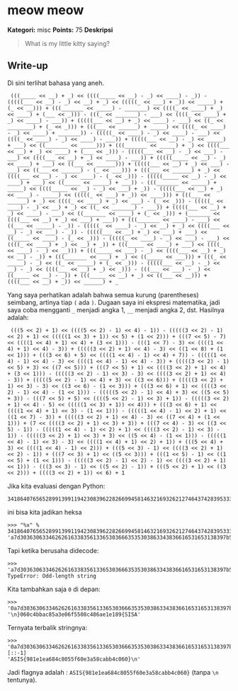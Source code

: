 # meow meow

**Kategori:** misc
**Points:** 75
**Deskripsi**

> What is my little kitty saying?

## Write-up

Di sini terlihat bahasa yang aneh. 

     (((_____ << __) + _) << ((((_____ << __) - _) << ____) - _)) - (((((___ << __) - _) << __) + _) << (((((_ << ___) + _)) << _____) + (_ << __))) + (((_______ << _____) - _______) << ((((_ << ____) + _) << ____) + (___ << _))) - (((_ << _______) - ___) << ((((_ << ____) + _) << ____) - ___)) + (((((___ << __) + _) << ____) - ___) << ((_ << ________) + (_ << _))) + (((___ << ______) + _____) << ((((_ << ____) - _) << ____) + _______)) - (((((_ << ____) - _) << ____) - ___) << ((((_ << ____) - _) << ____) - ___)) + (((((___ << __) - _) << _____) + ___) << ((_______ << _____))) + (((_______ << _____) + _) << ((((___ << __) + _) << ____) + (___ << _))) - (((((___ << __) - _) << ___) - ___) << ((((___ << __) + _) << ____) - ___)) + (((((_____ << __) - _) << ____) + ___) << ((___ << ______))) + (((((___ << __) + _) << ___) - ___) << ((___ << ______) - (_ << ___))) + (((___ << ______) + _) << ((((___ << __) - _) << ____) - (_ << _))) - (((((_____ << __) - _) << ____) + ___) << ((_____ << _____) + ___)) - (((_______ << _____) + _____) << ((((_____ << __) - _) << ___) + _)) - (((((___ << __) + _) << ____) - _____) << (((((_ << ___) + _)) << ____))) + (((___ << ______) + _) << ((((_ << ____) + _) << ___) - (_ << _))) - (((((_ << ____) - _) << __) + _) << ((_ << _______) - ___)) + (((((___ << __) + _) << ____) - ___) << ((_______ << ____) + (_ << _))) + (_______ << ((((___ << __) + _) << ___) + ___)) + (((_______ << ____) - ___) << ((___ << _____) - _)) - (((((_ << ____) - _) << __) + _) << ((((___ << __) - _) << ___) - _)) - (((((___ << __) + _) << ___) + ___) << ((_____ << ____) - (_ << _))) - (((((_ << ____) - _) << ___) - ___) << ((((_ << ____) + _) << __) + _)) + (((_____ << ____) + ___) << ((((_ << ____) - _) << __))) + (((_____ << ___) - _) << ((((___ << __) + _) << __) - _)) + (((_______ << ___) + _) << ((_____ << ___))) + (((_ << _____) - _) << ((_ << _____) + (_ << _))) - (((((___ << __) - _) << __) - _) << ((((___ << __) + _) << _))) - (((___ << ___) - _) << ((_____ << __) - _)) + (((_____ << __) + _) << ((___ << __))) + ((((___ << __) + _)) << ______) + _


Yang saya perhatikan adalah bahwa semua kurung (parentheses) seimbang, artinya tiap `(` ada `)`. Dugaan saya ini ekspresi matematika, jadi saya coba mengganti `_` menjadi angka 1, `__` menjadi angka 2, dst. Hasilnya adalah:

     (((5 << 2) + 1) << ((((5 << 2) - 1) << 4) - 1)) - (((((3 << 2) - 1) << 2) + 1) << (((((1 << 3) + 1)) << 5) + (1 << 2))) + (((7 << 5) - 7) << ((((1 << 4) + 1) << 4) + (3 << 1))) - (((1 << 7) - 3) << ((((1 << 4) + 1) << 4) - 3)) + (((((3 << 2) + 1) << 4) - 3) << ((1 << 8) + (1 << 1))) + (((3 << 6) + 5) << ((((1 << 4) - 1) << 4) + 7)) - (((((1 << 4) - 1) << 4) - 3) << ((((1 << 4) - 1) << 4) - 3)) + (((((3 << 2) - 1) << 5) + 3) << ((7 << 5))) + (((7 << 5) + 1) << ((((3 << 2) + 1) << 4) + (3 << 1))) - (((((3 << 2) - 1) << 3) - 3) << ((((3 << 2) + 1) << 4) - 3)) + (((((5 << 2) - 1) << 4) + 3) << ((3 << 6))) + (((((3 << 2) + 1) << 3) - 3) << ((3 << 6) - (1 << 3))) + (((3 << 6) + 1) << ((((3 << 2) - 1) << 4) - (1 << 1))) - (((((5 << 2) - 1) << 4) + 3) << ((5 << 5) + 3)) - (((7 << 5) + 5) << ((((5 << 2) - 1) << 3) + 1)) - (((((3 << 2) + 1) << 4) - 5) << (((((1 << 3) + 1)) << 4))) + (((3 << 6) + 1) << ((((1 << 4) + 1) << 3) - (1 << 1))) - (((((1 << 4) - 1) << 2) + 1) << ((1 << 7) - 3)) + (((((3 << 2) + 1) << 4) - 3) << ((7 << 4) + (1 << 1))) + (7 << ((((3 << 2) + 1) << 3) + 3)) + (((7 << 4) - 3) << ((3 << 5) - 1)) - (((((1 << 4) - 1) << 2) + 1) << ((((3 << 2) - 1) << 3) - 1)) - (((((3 << 2) + 1) << 3) + 3) << ((5 << 4) - (1 << 1))) - (((((1 << 4) - 1) << 3) - 3) << ((((1 << 4) + 1) << 2) + 1)) + (((5 << 4) + 3) << ((((1 << 4) - 1) << 2))) + (((5 << 3) - 1) << ((((3 << 2) + 1) << 2) - 1)) + (((7 << 3) + 1) << ((5 << 3))) + (((1 << 5) - 1) << ((1 << 5) + (1 << 1))) - (((((3 << 2) - 1) << 2) - 1) << ((((3 << 2) + 1) << 1))) - (((3 << 3) - 1) << ((5 << 2) - 1)) + (((5 << 2) + 1) << ((3 << 2))) + ((((3 << 2) + 1)) << 6) + 1
     
Jika kita evaluasi dengan Python:

    341864076565289913991194230839622826699458146321693262127464374283953336041975703075161723713

ini bisa kita jadikan heksa

    >>> "%x" % 341864076565289913991194230839622826699458146321693262127464374283953336041975703075161723713	
    'a7d30363063346262616338356133653036663535303863343836616531653138397b53495341'
    
Tapi ketika berusaha didecode:

    >>> 'a7d30363063346262616338356133653036663535303863343836616531653138397b53495341'.decode("hex")
    TypeError: Odd-length string

Kita tambahkan saja `0` di depan:

    >>> '0a7d30363063346262616338356133653036663535303863343836616531653138397b53495341'.decode("hex")
    '\n}060c4bbac85a3e06f5508c486ae1e189{SISA'

Ternyata terbalik stringnya:

    >>> '0a7d30363063346262616338356133653036663535303863343836616531653138397b53495341'.decode("hex")[::-1]
    'ASIS{981e1ea684c8055f60e3a58cabb4c060}\n'
    
Jadi flagnya adalah : `ASIS{981e1ea684c8055f60e3a58cabb4c060}` (tanpa `\n` tentunya).

	
